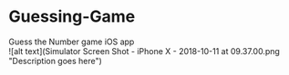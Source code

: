 # Guessing-Game <br>
Guess the Number game iOS app <br>
![alt text](Simulator Screen Shot - iPhone X - 2018-10-11 at 09.37.00.png "Description goes here")

